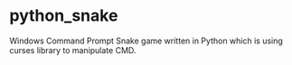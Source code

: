 # python_snake
Windows Command Prompt Snake game written in Python which is using curses library to manipulate CMD.
